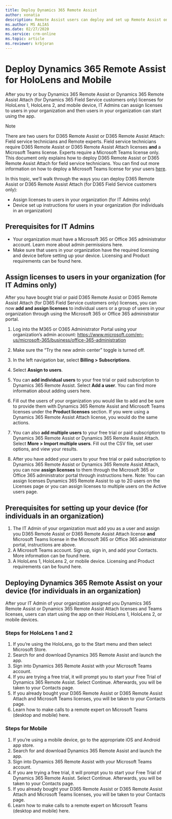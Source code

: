 ```yaml
---
title: Deploy Dynamics 365 Remote Assist
author: xonatia
description: Remote Assist users can deploy and set up Remote Assist on their devices. 
ms.author: MS ALIAS
ms.date: 02/27/2020
ms.service: crm-online
ms.topic: article
ms.reviewer: krbjoran
---
```

# Deploy Dynamics 365 Remote Assist for HoloLens and Mobile 

After you try or buy Dynamics 365 Remote Assist or Dynamics 365 Remote Assist Attach (for Dynamics 365 Field Service customers only) licenses for HoloLens 1, HoloLens 2, and mobile device, IT Admins can assign licenses to users in your organization and then users in your organization can start using the app.

> [!NOTE]
> There are two users for D365 Remote Assist or D365 Remote Assist Attach: Field service technicians and Remote experts. Field service technicians require D365 Remote Assist or D365 Remote Assist Attach licenses **and** a Microsoft Teams license. Experts require a Microsoft Teams license only. This document only explains how to deploy D365 Remote Assist or D365 Remote Assist Attach for field service technicians. You can find out more information on how to deploy a Microsoft Teams license for your users [here](https://docs.microsoft.com/en-us/dynamics365/mixed-reality/remote-assist/use-microsoft-teams-with-remote-assist). 

In this topic, we’ll walk through the ways you can deploy D365 Remote Assist or D365 Remote Assist Attach (for D365 Field Service customers only): 
-	Assign licenses to users in your organization (for IT Admins only)
-	Device set up instructions for users in your organization (for individuals in an organization) 

## Prerequisites for IT Admins 
- Your organization must have a Microsoft 365 or Office 365 administrator account. Learn more about admin permissions here. 
- Make sure that users in your organization have the required licensing and device before setting up your device. Licensing and Product requirements can be found here.

## Assign licenses to users in your organization (for IT Admins only)

After you have bought trial or paid D365 Remote Assist or D365 Remote Assist Attach (for D365 Field Service customers only) licenses, you can now **add and assign licenses** to individual users or a group of users in your organization through using the Microsoft 365 or Office 365 administrator portal. 

1.	Log into the M365 or O365 Administrator Portal using your organization’s admin account: https://www.microsoft.com/en-us/microsoft-365/business/office-365-administration
 
2.	Make sure the “Try the new admin center” toggle is turned off.
  
3.	In the left navigation bar, select **Billing > Subscriptions**. 
 
4.	Select **Assign to users**. 
 
5.	You can **add individual users** to your free trial or paid subscription to Dynamics 365 Remote Assist. Select **Add a user**. You can find more information about adding users here.
 
6.	Fill out the users of your organization you would like to add and be sure to provide them with Dynamics 365 Remote Assist and Microsoft Teams licenses under the **Product licenses** section. If you were using a Dynamics 365 Remote Assist Attach license, you would do the same actions. 
 
7.	You can also **add multiple users** to your free trial or paid subscription to Dynamics 365 Remote Assist or Dynamics 365 Remote Assist Attach. Select **More > Import multiple users**. Fill out the CSV file, set user options, and view your results. 
 
8.	After you have added your users to your free trial or paid subscription to Dynamics 365 Remote Assist or Dynamics 365 Remote Assist Attach, you can now **assign licenses** to them through the Microsoft 365 or Office 365 administrator portal through instructions here. Note: You can assign licenses Dynamics 365 Remote Assist to up to 20 users on the Licenses page or you can assign licenses to multiple users on the Active users page. 

## Prerequisites for setting up your device (for individuals in an organization)
1. The IT Admin of your organization must add you as a user and assign you D365 Remote Assist or D365 Remote Assist Attach license **and** Microsoft Teams license in the Microsoft 365 or Office 365 administrator portal, instructions are above. 
2. A Microsoft Teams account. Sign up, sign in, and add your Contacts. More information can be found here. 
3. A HoloLens 1, HoloLens 2, or mobile device. Licensing and Product requirements can be found here.

## Deploying Dynamics 365 Remote Assist on your device (for individuals in an organization)

After your IT Admin of your organization assigned you Dynamics 365 Remote Assist or Dynamics 365 Remote Assist Attach licenses and Teams licenses, users can start using the app on their HoloLens 1, HoloLens 2, or mobile devices. 

### Steps for HoloLens 1 and 2
1.	If you’re using the HoloLens, go to the Start menu and then select Microsoft Store. 
2.	Search for and download Dynamics 365 Remote Assist and launch the app.
3.	Sign into Dynamics 365 Remote Assist with your Microsoft Teams account. 
4.	If you are trying a free trial, it will prompt you to start your Free Trial of Dynamics 365 Remote Assist. Select Continue. Afterwards, you will be taken to your Contacts page.  
5.	If you already bought your D365 Remote Assist or D365 Remote Assist Attach and Microsoft Teams licenses, you will be taken to your Contacts page.  
6.	Learn how to make calls to a remote expert on Microsoft Teams (desktop and mobile) here. 

### Steps for Mobile
1.	If you’re using a mobile device, go to the appropriate iOS and Android app store.
2.	Search for and download Dynamics 365 Remote Assist and launch the app.
3.	Sign into Dynamics 365 Remote Assist with your Microsoft Teams account. 
4.	If you are trying a free trial, it will prompt you to start your Free Trial of Dynamics 365 Remote Assist. Select Continue. Afterwards, you will be taken to your Contacts page.  
5.	If you already bought your D365 Remote Assist or D365 Remote Assist Attach and Microsoft Teams licenses, you will be taken to your Contacts page.  
6.	Learn how to make calls to a remote expert on Microsoft Teams (desktop and mobile) here. 
